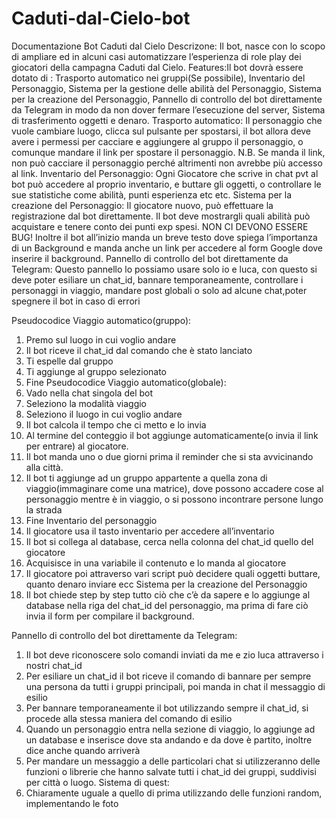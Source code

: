 # Caduti-dal-Cielo-bot
Documentazione Bot Caduti dal Cielo
Descrizone: Il bot, nasce con lo scopo di ampliare ed in alcuni casi automatizzare l’esperienza di role play dei giocatori della campagna Caduti dal Cielo.
Features:Il bot dovrà essere dotato di : Trasporto automatico nei gruppi(Se possibile), Inventario del Personaggio, Sistema per la gestione delle abilità del Personaggio, Sistema per la creazione del Personaggio, Pannello di controllo del bot direttamente da Telegram in modo da non dover fermare l’esecuzione del server, Sistema di trasferimento oggetti e denaro.
Trasporto automatico:
Il personaggio che vuole cambiare luogo, clicca sul pulsante per spostarsi, il bot allora deve avere i permessi per cacciare e aggiungere al gruppo il personaggio, o comunque mandare il link per spostare il personaggio. 
N.B. Se manda il link, non può cacciare il personaggio perché altrimenti non avrebbe più accesso al link.
Inventario del Personaggio:
Ogni Giocatore che scrive in chat pvt al bot può accedere al proprio inventario, e buttare gli oggetti, o controllare le sue statistiche come abilità, punti esperienza etc etc.
Sistema per la creazione del Personaggio:
Il giocatore nuovo, può effettuare la registrazione dal bot direttamente. Il bot deve mostrargli quali abilità può acquistare e tenere conto dei punti exp spesi. NON CI DEVONO ESSERE BUG! Inoltre il bot all’inizio manda un breve testo dove spiega l’importanza di un Background e manda anche un link per accedere al form Google dove inserire il background.
Pannello di controllo del bot direttamente da Telegram:
Questo pannello lo possiamo usare solo io e luca, con questo si deve poter esiliare un chat_id, bannare temporaneamente, controllare i personaggi in viaggio, mandare post globali o solo ad alcune chat,poter spegnere il bot in caso di errori

Pseudocodice Viaggio automatico(gruppo):
1.	Premo sul luogo in cui voglio andare
2.	Il bot riceve il chat_id dal comando che è stato lanciato
3.	Ti espelle dal gruppo
4.	Ti aggiunge al gruppo selezionato
5.	Fine
Pseudocodice Viaggio automatico(globale):
1.	Vado nella chat singola del bot
2.	Seleziono la modalità viaggio
3.	Seleziono il luogo in cui voglio andare
4.	Il bot calcola il tempo che ci metto e lo invia
5.	Al termine del conteggio il bot aggiunge automaticamente(o invia il link per entrare) al giocatore.
6.	Il bot manda uno o due giorni prima il reminder che si sta avvicinando alla città.
7.	Il bot ti aggiunge ad un gruppo appartente a quella zona di viaggio(immaginare come una matrice), dove possono accadere cose al personaggio mentre è in viaggio, o si possono incontrare persone lungo la strada
8.	Fine
Inventario del personaggio
1.	Il giocatore usa il tasto inventario per accedere all’inventario
2.	Il bot si collega al database, cerca nella colonna del chat_id quello del giocatore
3.	Acquisisce in una variabile il contenuto e lo manda al giocatore
4.	Il giocatore poi attraverso vari script può decidere quali oggetti buttare, quanto denaro inviare ecc
Sistema per la creazione del Personaggio
1.	Il bot chiede step by step tutto ciò che c’è da sapere e lo aggiunge al database nella riga del chat_id del personaggio, ma prima di fare ciò invia il form per compilare il background.

Pannello di controllo del bot direttamente da Telegram:
1.	Il bot deve riconoscere solo comandi inviati da me e zio luca attraverso i nostri chat_id
2.	Per esiliare un chat_id il bot riceve il comando di bannare per sempre una persona da tutti i gruppi principali, poi manda in chat il messaggio di esilio
3.	Per bannare temporaneamente il bot utilizzando sempre il chat_id, si procede alla stessa maniera del comando di esilio
4.	Quando un personaggio entra nella sezione di viaggio, lo aggiunge ad un database e inserisce dove sta andando e da dove è partito, inoltre dice anche quando arriverà
5.	Per mandare un messaggio a delle particolari chat si utilizzeranno delle funzioni o librerie che hanno salvate tutti i chat_id dei gruppi, suddivisi per città o luogo.
Sistema di quest:
1.	Chiaramente uguale a quello di prima utilizzando delle funzioni random, implementando le foto


